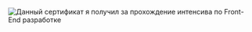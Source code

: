  ![Данный сертификат я получил за прохождение интенсива по Front-End разработке](https://github.com/{username}/{repository}/raw/{branch}/{path}/image.png)

